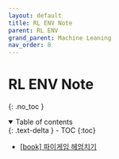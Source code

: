 ```yaml
---
layout: default
title: RL ENV Note
parent: RL ENV
grand_parent: Machine Leaning
nav_order: 8
---
```


# RL ENV Note
{: .no_toc }
<details open markdown="block">
  <summary>
    Table of contents
  </summary>
  {: .text-delta }
- TOC
{:toc}
</details>

<!------------------------------------ STEP ------------------------------------>

* [[book] 파이게임 헤엄치기](https://wikidocs.net/book/4887)
